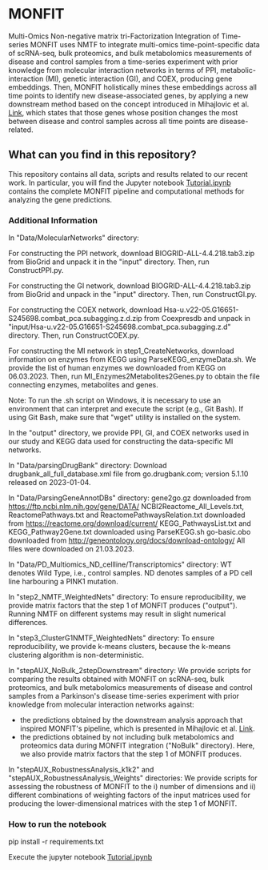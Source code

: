 # MONFIT
Multi-Omics Non-negative matrix tri-Factorization Integration of Time-series
MONFIT uses NMTF to integrate multi-omics time-point-specific data of scRNA-seq, bulk proteomics, and bulk metabolomics measurements of disease and control samples from a time-series experiment with prior knowledge from molecular interaction networks in terms of PPI, metabolic-interaction (MI), genetic interaction (GI), and COEX, producing gene embeddings. Then, MONFIT holistically mines these embeddings across all time points to identify new disease-associated genes, by applying a new downstream method based on the concept introduced in Mihajlovic et al. [Link](https://doi.org/10.1038/s41598-024-61844-3), which states that those genes whose position changes the most between disease and control samples across all time points are disease-related. 

## What can you find in this repository?
This repository contains all data, scripts and results related to our recent work. 
In particular, you will find the Jupyter notebook [Tutorial.ipynb](https://github.com/KatarinaMihajlovic/MONFIT/blob/main/Tutorial.ipynb) contains the complete MONFIT pipeline and computational methods for analyzing the gene predictions.

### Additional Information
In "Data/MolecularNetworks" directory:

For constructing the PPI network, download BIOGRID-ALL-4.4.218.tab3.zip from BioGrid and unpack it in the "input" directory. Then, run ConstructPPI.py.

For constructing the GI network, download BIOGRID-ALL-4.4.218.tab3.zip from BioGrid and unpack in the "input" directory. Then, run ConstructGI.py.

For constructing the COEX network, download Hsa-u.v22-05.G16651-S245698.combat_pca.subagging.z.d.zip from Coexpresdb and unpack in "input/Hsa-u.v22-05.G16651-S245698.combat_pca.subagging.z.d" directory. Then, run ConstructCOEX.py.

For constructing the MI network in step1_CreateNetworks, download information on enzymes from KEGG using ParseKEGG_enzymeData.sh. We provide the list of human enzymes we downloaded from KEGG on 06.03.2023. Then, run MI_Enzymes2Metabolites2Genes.py to obtain the file connecting enzymes, metabolites and genes.

Note: To run the .sh script on Windows, it is necessary to use an environment that can interpret and execute the script (e.g., Git Bash). If using Git Bash, make sure that "wget" utility is installed on the system.

In the "output" directory, we provide PPI, GI, and COEX networks used in our study and KEGG data used for constructing the data-specific MI networks.

In "Data/parsingDrugBank" directory:
Download drugbank_all_full_database.xml file from go.drugbank.com; version 	5.1.10 released on 2023-01-04.

In "Data/ParsingGeneAnnotDBs" directory:
gene2go.gz downloaded from https://ftp.ncbi.nlm.nih.gov/gene/DATA/
NCBI2Reactome_All_Levels.txt, ReactomePathways.txt and ReactomePathwaysRelation.txt downloaded from https://reactome.org/download/current/
KEGG_PathwaysList.txt and KEGG_Pathway2Gene.txt downloaded using ParseKEGG.sh
go-basic.obo downloaded from http://geneontology.org/docs/download-ontology/
All files were downloaded on 21.03.2023.

In "Data/PD_Multiomics_ND_cellline/Transcriptomics" directory:
WT denotes Wild Type, i.e., control samples.
ND denotes samples of a PD cell line harbouring a PINK1 mutation.

In "step2_NMTF_WeightedNets" directory:
To ensure reproducibility, we provide matrix factors that the step 1 of MONFIT produces ("output"). Running NMTF on different systems may result in slight numerical differences.

In "step3_ClusterG1NMTF_WeightedNets" directory:
To ensure reproducibility, we provide k-means clusters, because the k-means clustering algorithm is non-deterministic.

In "stepAUX_NoBulk_2stepDownstream" directory:
We provide scripts for comparing the results obtained with MONFIT on scRNA-seq, bulk proteomics, and bulk metabolomics measurements of disease and control samples from a Parkinson's disease time-series experiment with prior knowledge from molecular interaction networks against:
- the predictions obtained by the downstream analysis approach that inspired MONFIT's pipeline, which is presented in Mihajlovic et al. [Link](https://doi.org/10.1038/s41598-024-61844-3).
- the predictions obtained by not including bulk metabolomics and proteomics data during MONFIT integration ("NoBulk" directory). Here, we also provide matrix factors that the step 1 of MONFIT produces.

In "stepAUX_RobustnessAnalysis_k1k2" and "stepAUX_RobustnessAnalysis_Weights" directories:
We provide scripts for assessing the robustness of MONFIT to the i) number of dimensions and ii) different combinations of weighting factors of the input matrices used for producing the lower-dimensional matrices with the step 1 of MONFIT.


### How to run the notebook
pip install -r requirements.txt

Execute the jupyter notebook [Tutorial.ipynb](https://github.com/KatarinaMihajlovic/MONFIT/blob/main/Tutorial.ipynb) 

